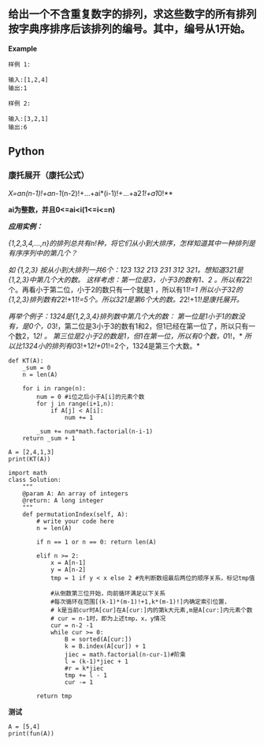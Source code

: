 ## 给出一个不含重复数字的排列，求这些数字的所有排列按字典序排序后该排列的编号。其中，编号从1开始。

**Example**
```
样例 1:

输入:[1,2,4]
输出:1

样例 2:

输入:[3,2,1]
输出:6
```

## Python
### 康托展开（康托公式）

**X=an*(n-1)!+an-1*(n-2)!+...+ai*(i-1)!+...+a2*1!+a1*0!**

**ai为整数，并且0<=ai<i(1<=i<=n)**

***应用实例：***

*{1,2,3,4,...,n}的排列总共有n!种，将它们从小到大排序，怎样知道其中一种排列是有序序列中的第几个？*

*如 {1,2,3} 按从小到大排列一共6个：123 132 213 231 312 321。想知道321是{1,2,3}中第几个大的数。
这样考虑：第一位是3，小于3的数有1、2 。所以有2*2!个。再看小于第二位，小于2的数只有一个就是1 ，所以有1*1!=1 
所以小于32的{1,2,3}排列数有2*2!+1*1!=5个。所以321是第6个大的数。2*2!+1*1!是康托展开。*

*再举个例子：1324是{1,2,3,4}排列数中第几个大的数：
第一位是1小于1的数没有，是0个，0*3!，第二位是3小于3的数有1和2，但1已经在第一位了，所以只有一个数2，1*2! 。
第三位是2小于2的数是1，但1在第一位，所以有0个数，0*1!，*
*所以比1324小的排列有0*3!+1*2!+0*1!=2个，1324是第三个大数。*
```
def KT(A):
    _sum = 0
    n = len(A)

    for i in range(n):
        num = 0 #i位之后小于A[i]的元素个数
        for j in range(i+1,n):
            if A[j] < A[i]:
                num += 1

        _sum += num*math.factorial(n-i-1)
    return _sum + 1

A = [2,4,1,3]
print(KT(A))
```


```
import math
class Solution:
    """
    @param A: An array of integers
    @return: A long integer
    """
    def permutationIndex(self, A):
        # write your code here
        n = len(A)
        
        if n == 1 or n == 0: return len(A)
        
        elif n >= 2:
            x = A[n-1]
            y = A[n-2]
            tmp = 1 if y < x else 2 #先判断数组最后两位的顺序关系，标记tmp值
        
            #从倒数第三位开始，向前循环满足以下关系
            #每次循环在范围[(k-1)*(m-1)!+1,k*(m-1)!]内确定索引位置，
            # k是当前cur时A[cur]在A[cur:]内的第k大元素,m是A[cur:]内元素个数 
            # cur = n-1时，即为上述tmp，x，y情况
            cur = n-2 -1
            while cur >= 0:
                B = sorted(A[cur:])
                k = B.index(A[cur]) + 1
                jiec = math.factorial(n-cur-1)#阶乘
                l = (k-1)*jiec + 1
                #r = k*jiec
                tmp += l - 1 
                cur -= 1

        return tmp
```

**测试**
```
A = [5,4]
print(fun(A))
```

